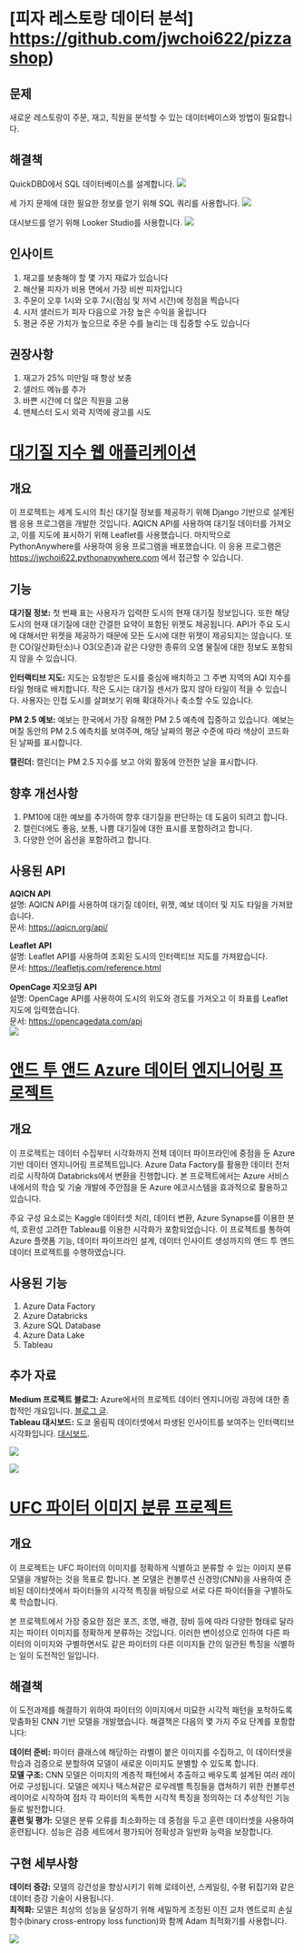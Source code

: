 # [피자 레스토랑 데이터 분석] https://github.com/jwchoi622/pizzashop)

## 문제
새로운 레스토랑이 주문, 재고, 직원을 분석할 수 있는 데이터베이스와 방법이 필요합니다.

## 해결책
QuickDBD에서 SQL 데이터베이스를 설계합니다.
![](/images/database.png)

세 가지 문제에 대한 필요한 정보를 얻기 위해 SQL 쿼리를 사용합니다.
![](/images/query.png)

대시보드를 얻기 위해 Looker Studio를 사용합니다.
![](/images/dashboard.png)

## 인사이트
1. 재고를 보충해야 할 몇 가지 재료가 있습니다
2. 해산물 피자가 비용 면에서 가장 비싼 피자입니다
3. 주문이 오후 1시와 오후 7시(점심 및 저녁 시간)에 정점을 찍습니다
4. 시저 샐러드가 피자 다음으로 가장 높은 수익을 올립니다
5. 평균 주문 가치가 높으므로 주문 수를 늘리는 데 집중할 수도 있습니다

## 권장사항
1. 재고가 25% 미만일 때 항상 보충
2. 샐러드 메뉴를 추가
3. 바쁜 시간에 더 많은 직원을 고용
4. 맨체스터 도시 외곽 지역에 광고를 시도

   
# [대기질 지수 웹 애플리케이션](https://github.com/jwchoi622/aqproj)
## **개요**
이 프로젝트는 세계 도시의 최신 대기질 정보를 제공하기 위해 Django 기반으로 설계된 웹 응용 프로그램을 개발한 것입니다. AQICN API를 사용하여 대기질 데이터를 가져오고, 이를 지도에 표시하기 위해 Leaflet를 사용했습니다. 마지막으로 PythonAnywhere를 사용하여 응용 프로그램을 배포했습니다. 이 응용 프로그램은 https://jwchoi622.pythonanywhere.com 에서 접근할 수 있습니다.

## **기능**
**대기질 정보:** 
첫 번째 표는 사용자가 입력한 도시의 현재 대기질 정보입니다. 또한 해당 도시의 현재 대기질에 대한 간결한 요약이 포함된 위젯도 제공됩니다. API가 주요 도시에 대해서만 위젯을 제공하기 때문에 모든 도시에 대한 위젯이 제공되지는 않습니다. 또한 CO(일산화탄소)나 O3(오존)과 같은 다양한 종류의 오염 물질에 대한 정보도 포함되지 않을 수 있습니다.

**인터랙티브 지도:** 
지도는 요청받은 도시를 중심에 배치하고 그 주변 지역의 AQI 지수를 타일 형태로 배치합니다. 작은 도시는 대기질 센서가 많지 않아 타일이 적을 수 있습니다. 사용자는 인접 도시를 살펴보기 위해 확대하거나 축소할 수도 있습니다.

**PM 2.5 예보:** 
예보는 한국에서 가장 유해한 PM 2.5 예측에 집중하고 있습니다. 예보는 며칠 동안의 PM 2.5 예측치를 보여주며, 해당 날짜의 평균 수준에 따라 색상이 코드화된 날짜를 표시합니다.

**캘린더:** 
캘린더는 PM 2.5 지수를 보고 야외 활동에 안전한 날을 표시합니다.

## **향후 개선사항**
1) PM10에 대한 예보를 추가하여 향후 대기질을 판단하는 데 도움이 되려고 합니다.   
2) 캘린더에도 좋음, 보통, 나쁨 대기질에 대한 표시를 포함하려고 합니다.  
3) 다양한 언어 옵션을 포함하려고 합니다.  

## **사용된 API**
**AQICN API**  
설명: AQICN API를 사용하여 대기질 데이터, 위젯, 예보 데이터 및 지도 타일을 가져왔습니다.  
문서: https://aqicn.org/api/  

**Leaflet API**  
설명: Leaflet API를 사용하여 조회된 도시의 인터랙티브 지도를 가져왔습니다.  
문서: https://leafletjs.com/reference.html  

**OpenCage 지오코딩 API**  
설명: OpenCage API를 사용하여 도시의 위도와 경도를 가져오고 이 좌표를 Leaflet 지도에 입력했습니다.  
문서: https://opencagedata.com/api  
![](/images/pic2.png)

# [앤드 투 앤드 Azure 데이터 엔지니어링 프로젝트](https://github.com/jwchoi622/TokyoOlympics)

## **개요**
이 프로젝트는 데이터 수집부터 시각화까지 전체 데이터 파이프라인에 중점을 둔 Azure 기반 데이터 엔지니어링 프로젝트입니다. Azure Data Factory를 활용한 데이터 전처리로 시작하여 Databricks에서 변환을 진행합니다. 본 프로젝트에서는 Azure 서비스 내에서의 학습 및 기술 개발에 주안점을 둔 Azure 에코시스템을 효과적으로 활용하고 있습니다. 

주요 구성 요소로는 Kaggle 데이터셋 처리, 데이터 변환, Azure Synapse를 이용한 분석, 호환성 고려한 Tableau를 이용한 시각화가 포함되었습니다. 이 프로젝트를 통하여 Azure 플랫폼 기능, 데이터 파이프라인 설계, 데이터 인사이트 생성까지의 앤드 투 앤드 데이터 프로젝트를 수행하였습니다.


## **사용된 기능**
1) Azure Data Factory  
2) Azure Databricks  
3) Azure SQL Database  
4) Azure Data Lake  
5) Tableau  

##  **추가 자료**
**Medium 프로젝트 블로그:** Azure에서의 프로젝트 데이터 엔지니어링 과정에 대한 종합적인 개요입니다. [블로그 글](https://medium.com/@jwchoi622/end-to-end-azure-data-engineering-project-73ade8163e91).   
**Tableau 대시보드:** 도쿄 올림픽 데이터셋에서 파생된 인사이트를 보여주는 인터랙티브 시각화입니다. [대시보드](https://public.tableau.com/app/profile/james.choi1221/viz/TokyoOlympics_17022794668810/TokyoOlympicsDashboard?publish=yes). 

![](/images/pipeline.png)

![](/images/dashboard.png)


# [UFC 파이터 이미지 분류 프로젝트](https://github.com/jwchoi622/fighterClassification)

## **개요**
이 프로젝트는 UFC 파이터의 이미지를 정확하게 식별하고 분류할 수 있는 이미지 분류 모델을 개발하는 것을 목표로 합니다. 본 모델은 컨볼루션 신경망(CNN)을 사용하여 준비된 데이터셋에서 파이터들의 시각적 특징을 바탕으로 서로 다른 파이터들을 구별하도록 학습합니다.

본 프로젝트에서 가장 중요한 점은 포즈, 조명, 배경, 장비 등에 따라 다양한 형태로 달라지는 파이터 이미지를 정확하게 분류하는 것입니다. 이러한 변이성으로 인하여 다른 파이터의 이미지와 구별하면서도 같은 파이터의 다른 이미지들 간의 일관된 특징을 식별하는 일이 도전적인 일입니다.

## **해결책**
이 도전과제를 해결하기 위하여 파이터의 이미지에서 미묘한 시각적 패턴을 포착하도록 맞춤화된 CNN 기반 모델을 개발했습니다. 해결책은 다음의 몇 가지 주요 단계를 포함합니다:

**데이터 준비:** 파이터 클래스에 해당하는 라벨이 붙은 이미지를 수집하고, 이 데이터셋을 학습과 검증으로 분할하여 모델이 새로운 이미지도 분별할 수 있도록 합니다.  
**모델 구조:** CNN 모델은 이미지의 계층적 패턴에서 추출하고 배우도록 설계된 여러 레이어로 구성됩니다. 모델은 에지나 텍스쳐같은 로우레벨 특징들을 캡쳐하기 위한 컨볼루션 레이어로 시작하여 점차 각 파이터의 독특한 시각적 특징을 정의하는 더 추상적인 기능들로 발전합니다.  
**훈련 및 평가:** 모델은 분류 오류를 최소화하는 데 중점을 두고 훈련 데이터셋을 사용하여 훈련됩니다. 성능은 검증 세트에서 평가되어 정확성과 일반화 능력을 보장합니다.  

## **구현 세부사항**
**데이터 증강:** 모델의 강건성을 향상시키기 위해 로테이션, 스케일링, 수평 뒤집기와 같은 데이터 증강 기술이 사용됩니다.  
**최적화:** 모델은 최상의 성능을 달성하기 위해 세밀하게 조정된 이진 교차 엔트로피 손실 함수(binary cross-entropy loss function)와 함께 Adam 최적화기를 사용합니다.  


![](/images/fightergraph.png)

